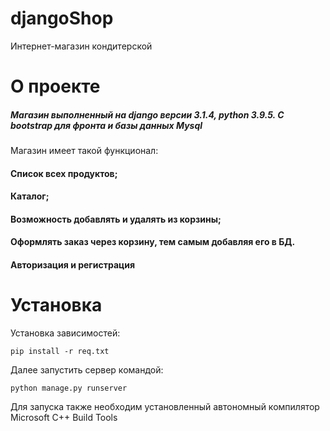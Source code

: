 # djangoShop
Интернет-магазин кондитерской
# О проекте
##### Магазин выполненный на django версии 3.1.4, python 3.9.5. С bootstrap для фронта и базы данных Mysql 
Магазин имеет такой функционал:
#### Список всех продуктов;
#### Каталог;
#### Возможность добавлять и удалять из корзины;
#### Оформлять заказ через корзину, тем самым добавляя его в БД.
#### Авторизация и регистрация
# Установка
Установка зависимостей:
```
pip install -r req.txt
```
Далее запустить сервер командой:
```
python manage.py runserver
```
Для запуска также необходим установленный автономный компилятор Microsoft C++ Build Tools
